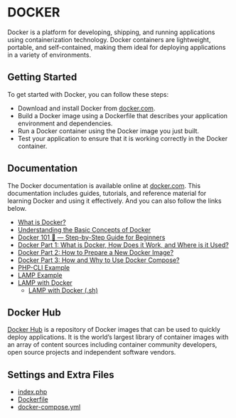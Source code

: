 # DOCKER

Docker is a platform for developing, shipping, and running applications using containerization technology. Docker containers are lightweight, portable, and self-contained, making them ideal for deploying applications in a variety of environments.

## Getting Started

To get started with Docker, you can follow these steps:

- Download and install Docker from [docker.com](https://www.docker.com/).
- Build a Docker image using a Dockerfile that describes your application environment and dependencies.
- Run a Docker container using the Docker image you just built.
- Test your application to ensure that it is working correctly in the Docker container.

## Documentation

The Docker documentation is available online at [docker.com](https://docs.docker.com/). This documentation includes guides, tutorials, and reference material for learning Docker and using it effectively. And you can also follow the links below.

- [What is Docker?](./docker.md)
- [Understanding the Basic Concepts of Docker](./understanding.docker.md)
- [Docker 101 🐳 — Step-by-Step Guide for Beginners](./docker.101.md)
- [Docker Part 1: What is Docker, How Does it Work, and Where is it Used?](./docker.section.1.md)
- [Docker Part 2: How to Prepare a New Docker Image?](./docker.section.2.md)
- [Docker Part 3: How and Why to Use Docker Compose?](./docker.section.3.md)
- [PHP-CLI Example](./php.cli.example.md)
- [LAMP Example](./lamp.example.md)
- [LAMP with Docker](./lamp.with.docker.md)
  - [LAMP with Docker (.sh)](./lamp.with.docker.sh)

## Docker Hub

[Docker Hub](https://hub.docker.com/) is a repository of Docker images that can be used to quickly deploy applications. It is the world’s largest library of container images with an array of content sources including container community developers, open source projects and independent software vendors.

## Settings and Extra Files

- [index.php](./docs/index.php)
- [Dockerfile](./docs/Dockerfile)
- [docker-compose.yml](./docs/docker-compose.yml)
